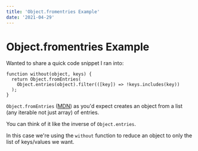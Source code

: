 ```yaml
---
title: 'Object.fromentries Example'
date: '2021-04-29'
---
```


# Object.fromentries Example


Wanted to share a quick code snippet I ran into:

```
function without(object, keys) {
  return Object.fromEntries(
    Object.entries(object).filter(([key]) => !keys.includes(key))
  );
}
```

`Object.fromEntries` ([MDN](https://developer.mozilla.org/en-US/docs/Web/JavaScript/Reference/Global_Objects/Object/fromEntries)) as you'd expect creates an object from a list (any iterable not just array) of entries.

You can think of it like the inverse of `Object.entries`.

In this case we're using the `without` function to reduce an object to only the list of keys/values we want.